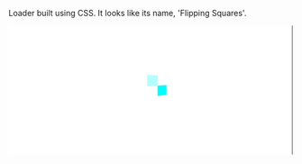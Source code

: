 Loader built using CSS. It looks like its name, 'Flipping Squares'.

![alt text](https://github.com/Pro-Abhinav/onlyCSS/blob/master/assets/Loaders/flippingSquares.gif)